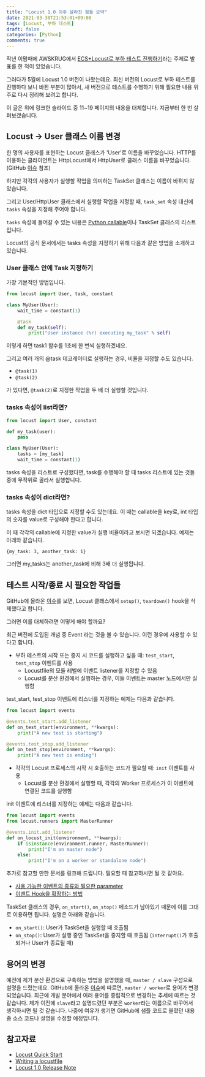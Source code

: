 ```yaml
---
title: "Locust 1.0 이후 달라진 점들 요약"
date: 2021-03-30T21:53:01+09:00
tags: [Locust, 부하 테스트]
draft: false
categories: [Python]
comments: true
---
```


작년 이맘때에 AWSKRUG에서 [ECS+Locust로 부하 테스트 진행하기](https://www.slideshare.net/YungonPark/ecslocust-232571377)라는 주제로 발표를 한 적이 있었습니다. 

그러다가 5월에 Locust 1.0 버전이 나왔는데요. 최신 버전의 Locust로 부하 테스트를 진행하다 보니 바뀐 부분이 많아서, 새 버전으로 테스트를 수행하기 위해 필요한 내용 위주로 다시 정리해 보려고 합니다.

이 글은 위에 링크한 슬라이드 중 11~19 페이지의 내용을 대체합니다. 지금부터 한 번 살펴보겠습니다.

## Locust -> User 클래스 이름 변경

한 명의 사용자를 표현하는 Locust 클래스가 'User'로 이름을 바꾸었습니다. HTTP를 이용하는 클라이언트는 HttpLocust에서 HttpUser로 클래스 이름을 바꾸었습니다. (GitHub [이슈](https://github.com/locustio/locust/issues/1283) 참조)

하지만 각각의 사용자가 실행할 작업을 의미하는 TaskSet 클래스는 이름이 바뀌지 않았습니다. 

그리고 User/HttpUser 클래스에서 실행할 작업을 지정할 때, `task_set` 속성 대신에 `tasks` 속성을 지정해 주어야 합니다. 

`tasks` 속성에 들어갈 수 있는 내용은 [Python callable](https://docs.python.org/3/reference/datamodel.html#emulating-callable-objects)이나 TaskSet 클래스의 리스트입니다. 

Locust의 공식 문서에서는 tasks 속성을 지정하기 위해 다음과 같은 방법을 소개하고 있습니다.

### User 클래스 안에 Task 지정하기

가장 기본적인 방법입니다.

```python
from locust import User, task, constant

class MyUser(User):
    wait_time = constant(1)

    @task
    def my_task(self):
        print("User instance (%r) executing my_task" % self)
```

이렇게 하면 task1 함수를 1초에 한 번씩 실행하겠네요.

그리고 여러 개의 @task 데코레이터로 실행하는 경우, 비율을 지정할 수도 있습니다. 

* `@task(1)`
* `@task(2)`

가 있다면, `@task(2)`로 지정한 작업을 두 배 더 실행할 것입니다.

### tasks 속성이 list라면?

```python
from locust import User, constant

def my_task(user):
    pass

class MyUser(User):
    tasks = [my_task]
    wait_time = constant(1)
```

tasks 속성을 리스트로 구성했다면, task를 수행해야 할 때 tasks 리스트에 있는 것들 중에 무작위로 골라서 실행합니다. 

### tasks 속성이 dict라면?

tasks 속성을 dict 타입으로 지정할 수도 있는데요. 이 때는 callable을 key로, int 타입의 숫자를 value로 구성해야 한다고 합니다. 

이 때 각각의 callable에 지정한 value가 실행 비율이라고 보시면 되겠습니다. 예제는 아래와 같습니다.

```
{my_task: 3, another_task: 1}
```

그러면 my_tasks는 another_task에 비해 3배 더 실행됩니다.

## 테스트 시작/종료 시 필요한 작업들

GitHub에 올라온 [이슈](https://github.com/locustio/locust/issues/1284)를 보면, Locust 클래스에서 `setup()`, `teardown()` hook을 삭제했다고 합니다. 

그러면 이를 대체하려면 어떻게 해야 할까요?

최근 버전에 도입된 개념 중 Event 라는 것을 볼 수 있습니다. 이런 경우에 사용할 수 있다고 합니다. 

* 부하 테스트의 시작 또는 중지 시 코드를 실행하고 싶을 때: `test_start`, `test_stop` 이벤트를 사용
    * Locustfile의 모듈 레벨에 이벤트 listener를 지정할 수 있음
    * Locust를 분산 환경에서 실행하는 경우, 이들 이벤트는 master 노드에서만 실행함

test_start, test_stop 이벤트에 리스너를 지정하는 예제는 다음과 같습니다. 

```python
from locust import events

@events.test_start.add_listener
def on_test_start(environment, **kwargs):
    print("A new test is starting")

@events.test_stop.add_listener
def on_test_stop(environment, **kwargs):
    print("A new test is ending")
```

* 각각의 Locust 프로세스의 시작 시 호출하는 코드가 필요할 때: `init` 이벤트를 사용
    * Locust를 분산 환경에서 실행할 때, 각각의 Worker 프로세스가 이 이벤트에 연결된 코드를 실행함

init 이벤트에 리스너를 지정하는 예제는 다음과 같습니다. 

```python
from locust import events
from locust.runners import MasterRunner

@events.init.add_listener
def on_locust_init(environment, **kwargs):
    if isinstance(environment.runner, MasterRunner):
        print("I'm on master node")
    else:
        print("I'm on a worker or standalone node")
```

추가로 참고할 만한 문서를 링크해 드립니다. 필요할 때 참고하시면 될 것 같아요.

* [사용 가능한 이벤트의 종류와 필요한 parameter](https://docs.locust.io/en/stable/api.html#event-hooks)
* [이벤트 Hook을 확장하는 방법](https://docs.locust.io/en/stable/extending-locust.html#extending-locust)

TaskSet 클래스의 경우, `on_start()`, `on_stop()` 메소드가 남아있기 때문에 이를 그대로 이용하면 됩니다. 설명은 아래와 같습니다.

* `on_start()`: User가 TaskSet을 실행할 때 호출됨
* `on_stop()`: User가 실행 중인 TaskSet을 중지할 때 호출됨 (`interrupt()`가 호출되거나 User가 종료될 때)

## 용어의 변경

예전에 제가 분산 환경으로 구축하는 방법을 설명했을 때, `master / slave` 구성으로 설명을 드렸는데요. GitHub에 올라온 [이슈](https://github.com/locustio/locust/issues/220)에 따르면, `master / worker`로 용어가 변경되었습니다. 최근에 개발 분야에서 여러 용어를 중립적으로 변경하는 추세에 따르는 것 같습니다. 제가 이전에 `slave`라고 설명드렸던 부분은 `worker`라는 이름으로 바꾸어서 생각하시면 될 것 같습니다. 나중에 여유가 생기면 GitHub에 샘플 코드로 올렸던 내용 중 소스 코드나 설명을 수정할 예정입니다.

## 참고자료

* [Locust Quick Start](https://docs.locust.io/en/stable/quickstart.html)
* [Writing a locustfile](https://docs.locust.io/en/stable/writing-a-locustfile.html)
* [Locust 1.0 Release Note](https://github.com/locustio/locust/releases/tag/1.0)